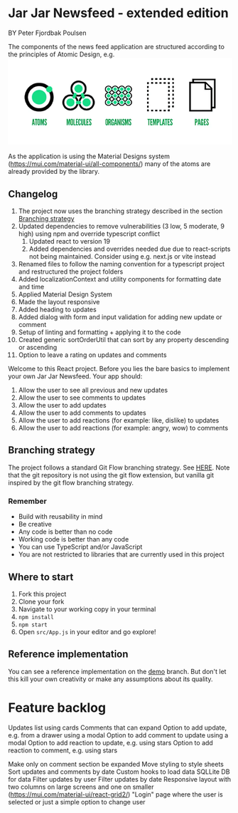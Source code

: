 # Jar Jar Newsfeed - extended edition

BY Peter Fjordbak Poulsen

The components of the news feed application are structured according to the principles of Atomic Design, e.g.
![Atomic Design](docs/image.png)

As the application is using the Material Designs system (https://mui.com/material-ui/all-components/) many of the atoms are already provided by the library.

## Changelog

1. The project now uses the branching strategy described in the section [Branching strategy](#branching-strategy)
1. Updated dependencies to remove vulnerabilities (3 low, 5 moderate, 9 high) using npm and override typescript conflict
   1. Updated react to version 19
   1. Added dependencies and overrides needed due due to react-scripts not being maintained. Consider using e.g. next.js or vite instead
1. Renamed files to follow the naming convention for a typescript project and restructured the project folders
1. Added localizationContext and utility components for formatting date and time
1. Applied Material Design System
1. Made the layout responsive
1. Added heading to updates
1. Added dialog with form and input validation for adding new update or comment
1. Setup of linting and formatting + applying it to the code
1. Created generic sortOrderUtil that can sort by any property descending or ascending
1. Option to leave a rating on updates and comments

Welcome to this React project. Before you lies the bare basics to implement your own Jar Jar Newsfeed. Your app should:

1.  Allow the user to see all previous and new updates
1.  Allow the user to see comments to updates
1.  Allow the user to add updates
1.  Allow the user to add comments to updates
1.  Allow the user to add reactions (for example: like, dislike) to updates
1.  Allow the user to add reactions (for example: angry, wow) to comments

## Branching strategy

The project follows a standard Git Flow branching strategy. See [HERE](https://www.atlassian.com/git/tutorials/comparing-workflows/gitflow-workflow). Note that the git repository is not using the git flow extension, but vanilla git inspired by the git flow branching strategy.

### Remember

- Build with reusability in mind
- Be creative
- Any code is better than no code
- Working code is better than any code
- You can use TypeScript and/or JavaScript
- You are not restricted to libraries that are currently used in this project

## Where to start

1.  Fork this project
2.  Clone your fork
3.  Navigate to your working copy in your terminal
4.  `npm install`
5.  `npm start`
6.  Open `src/App.js` in your editor and go explore!

## Reference implementation

You can see a reference implementation on the [demo](https://github.com/uvdata/jarjar-newsfeed/tree/demo) branch. But
don't let this kill your own creativity or make any assumptions about its quality.

# Feature backlog

Updates list using cards
Comments that can expand
Option to add update, e.g. from a drawer using a modal
Option to add comment to update using a modal
Option to add reaction to update, e.g. using stars
Option to add reaction to comment, e.g. using stars

Make only on comment section be expanded
Move styling to style sheets
Sort updates and comments by date
Custom hooks to load data
SQLLite DB for data
Filter updates by user
Filter updates by date
Responsive layout with two columns on large screens and one on smaller (https://mui.com/material-ui/react-grid2/)
"Login" page where the user is selected or just a simple option to change user
